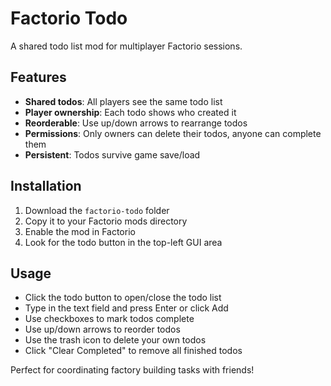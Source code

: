 # Factorio Todo

A shared todo list mod for multiplayer Factorio sessions.

## Features

- **Shared todos**: All players see the same todo list
- **Player ownership**: Each todo shows who created it
- **Reorderable**: Use up/down arrows to rearrange todos
- **Permissions**: Only owners can delete their todos, anyone can complete them
- **Persistent**: Todos survive game save/load

## Installation

1. Download the `factorio-todo` folder
2. Copy it to your Factorio mods directory
3. Enable the mod in Factorio
4. Look for the todo button in the top-left GUI area

## Usage

- Click the todo button to open/close the todo list
- Type in the text field and press Enter or click Add
- Use checkboxes to mark todos complete
- Use up/down arrows to reorder todos
- Use the trash icon to delete your own todos
- Click "Clear Completed" to remove all finished todos

Perfect for coordinating factory building tasks with friends!
